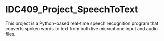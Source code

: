 # IDC409_Project_SpeechToText
This project is a Python-based real-time speech recognition program that converts spoken words to text from both live microphone input and audio files. 
